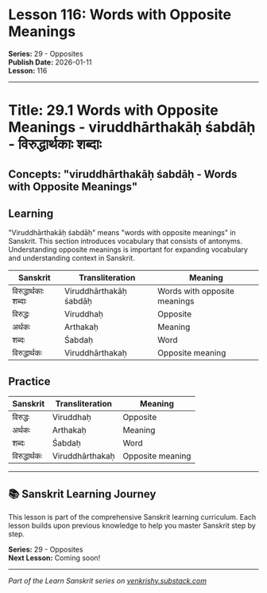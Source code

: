 # Lesson 116: Words with Opposite Meanings

**Series:** 29 - Opposites  
**Publish Date:** 2026-01-11  
**Lesson:** 116

---

# Title: 29.1 Words with Opposite Meanings - viruddhārthakāḥ śabdāḥ - विरुद्धार्थकाः शब्दाः
## Concepts: "viruddhārthakāḥ śabdāḥ - Words with Opposite Meanings"

## Learning
"Viruddhārthakāḥ śabdāḥ" means "words with opposite meanings" in Sanskrit. This section introduces vocabulary that consists of antonyms. Understanding opposite meanings is important for expanding vocabulary and understanding context in Sanskrit.

| Sanskrit           | Transliteration      | Meaning                          |
| ------------------ | -------------------- | -------------------------------- |
| विरुद्धार्थकाः शब्दाः | Viruddhārthakāḥ śabdāḥ | Words with opposite meanings |
| विरुद्धः           | Viruddhaḥ            | Opposite                         |
| अर्थकः             | Arthakaḥ             | Meaning                          |
| शब्दः              | Śabdaḥ               | Word                             |
| विरुद्धार्थकः     | Viruddhārthakaḥ      | Opposite meaning                 |

## Practice
| Sanskrit           | Transliteration      | Meaning                          |
| ------------------ | -------------------- | -------------------------------- |
| विरुद्धः           | Viruddhaḥ            | Opposite                         |
| अर्थकः             | Arthakaḥ             | Meaning                          |
| शब्दः              | Śabdaḥ               | Word                             |
| विरुद्धार्थकः     | Viruddhārthakaḥ      | Opposite meaning                 |

---

## 📚 Sanskrit Learning Journey

This lesson is part of the comprehensive Sanskrit learning curriculum. Each lesson builds upon previous knowledge to help you master Sanskrit step by step.

**Series:** 29 - Opposites  
**Next Lesson:** Coming soon!

---
*Part of the Learn Sanskrit series on [venkrishy.substack.com](https://venkrishy.substack.com/s/learn_sanskrit)*
